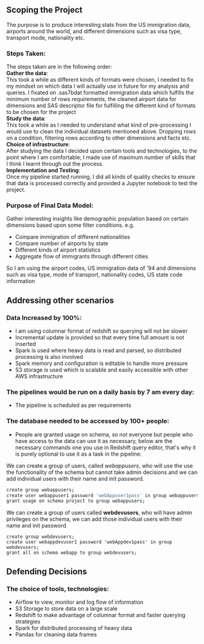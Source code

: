 Scoping the Project
---

The purpose is to produce interesting stats from the US immigration 
data, airports around the world, and different dimensions such as visa 
type, transport mode, nationality etc.

### Steps Taken:
The steps taken are in the following order:  
    **Gather the data**:  
        This took a while as different kinds of formats were chosen, I
        needed to fix my mindset on which data I will actually use in 
        future for my analysis and queries. I fixated on .sas7bdat 
        formatted immigration data which fulfills the minimum number of 
        rows requirements, the cleaned airport data for dimensions and
        SAS descriptor file for fulfilling the different kind of formats
        to be chosen for the project  
    **Study the data**:  
        This took a while as I needed to understand what kind of 
        pre-processing I would use to clean the individual datasets 
        mentioned above. Dropping rows on a condition, filtering rows 
        according to other dimensions and facts etc.  
    **Choice of infrastructure**:  
        After studying the data I decided upon certain tools and 
        technologies, to the point where I am comfortable; I made use of
        maximum number of skills that I think I learnt through out the 
        process.  
    **Implementation and Testing**:   
        Once my pipeline started running, I did all kinds of quality 
        checks to ensure that data is processed correctly and provided a
        Jupyter notebook to test the project.  
       
### Purpose of Final Data Model:
Gather interesting insights like demographic population based on certain
 dimensions based upon some filter conditions.
 e.g.   
 - Compare immigration of different nationalities
 - Compare number of airports by state
 - Different kinds of airport statistics
 - Aggregate flow of immigrants through different cities

So I am using the airport codes, US immigration data of '94 and 
dimensions such as visa type, mode of transport, nationality codes, US 
state code information


Addressing other scenarios
---

### Data Increased by 100%:
 - I am using columnar format of redshift so querying will not be slower
 - Incremental update is provided so that every time full amount is not 
 inserted
 - Spark is used where heavy data is read and parsed, so distributed 
 processing is also involved
 - Spark memory and configuration is editable to handle more pressure
 - S3 storage is used which is scalable and easily accessible with other
 AWS infrastructure
 

### The pipelines would be run on a daily basis by 7 am every day:
- The pipeline is scheduled as per requirements

### The database needed to be accessed by 100+ people:
- People are granted usage on schema, so not everyone but people who 
have access to the data can use it as necessary, below are the 
necessary commands one you use in Redshift query editor, that's why it
is purely optional to use it as a task in the pipeline:

We can create a group of users, called _webappusers_, who will use the
use the functionality of the schema but cannot take admin decisions and 
we can add individual users with their name and init password.

```bash
create group webappusers;
create user webappuser1 password 'webAppuser1pass' in group webappusers;
grant usage on schema project to group webappusers;
``` 

We can create a group of users called __webdevusers__, who will have 
admin privileges on the schema, we can add those individual users with 
their name and init password
```
create group webdevusers;
create user webappdevuser1 password 'webAppdev1pass' in group webdevusers;
grant all on schema webapp to group webdevusers;
```

Defending Decisions
---

### The choice of tools, technologies:
- Airflow to view, monitor and log flow of information
- S3 Storage to store data on a large scale 
- Redshift to make advantage of columnar format and faster querying 
strategies
- Spark for distributed processing of heavy data
- Pandas for cleaning data frames


